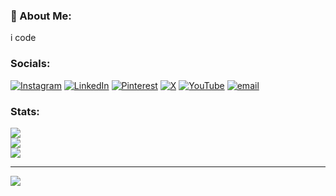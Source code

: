 ### 💫 About Me:
i code

### Socials:
[![Instagram](https://img.shields.io/badge/Instagram-%23E4405F.svg?logo=Instagram&logoColor=white)](https://instagram.com/maynkudu) [![LinkedIn](https://img.shields.io/badge/LinkedIn-%230077B5.svg?logo=linkedin&logoColor=white)](https://linkedin.com/in/maynkudu) [![Pinterest](https://img.shields.io/badge/Pinterest-%23E60023.svg?logo=Pinterest&logoColor=white)](https://pinterest.com/maynkudu) [![X](https://img.shields.io/badge/X-black.svg?logo=X&logoColor=white)](https://x.com/maynkudu) [![YouTube](https://img.shields.io/badge/YouTube-%23FF0000.svg?logo=YouTube&logoColor=white)](https://youtube.com/@maynkudu) [![email](https://img.shields.io/badge/Email-D14836?logo=gmail&logoColor=white)](mailto:maynkudu@gmail.com) 

### Stats:
![](https://github-readme-stats.vercel.app/api?username=maynkudu&theme=radical&hide_border=false&include_all_commits=false&count_private=true)<br/>
![](https://nirzak-streak-stats.vercel.app/?user=maynkudu&theme=radical&hide_border=false)<br/>
![](https://github-readme-stats.vercel.app/api/top-langs/?username=maynkudu&theme=radical&hide_border=false&include_all_commits=false&count_private=true&layout=compact)

---
[![](https://visitcount.itsvg.in/api?id=maynkudu&icon=0&color=12)](https://visitcount.itsvg.in)
